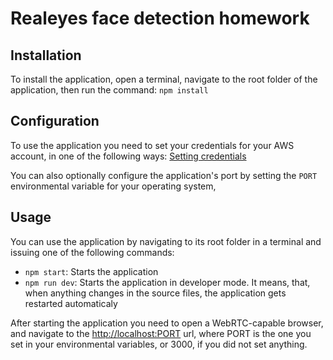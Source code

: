 # Realeyes face detection homework

## Installation

To install the application, open a terminal, navigate to the root folder of the application, then run the command: `npm install`

## Configuration

To use the application you need to set your credentials for your AWS account, in one of the following ways: [Setting credentials](http://docs.aws.amazon.com/sdk-for-javascript/v2/developer-guide/setting-credentials-node.html)

You can also optionally configure the application's port by setting the `PORT` environmental variable for your operating system,

## Usage

You can use the application by navigating to its root folder in a terminal and issuing one of the following commands:
* `npm start`: Starts the application
* `npm run dev`: Starts the application in developer mode. It means, that, when anything changes in the source files, the application gets restarted automaticaly

After starting the application you need to open a WebRTC-capable browser, and navigate to the <http://localhost:PORT> url, where PORT is the one you set in your environmental variables, or 3000, if you did not set anything.